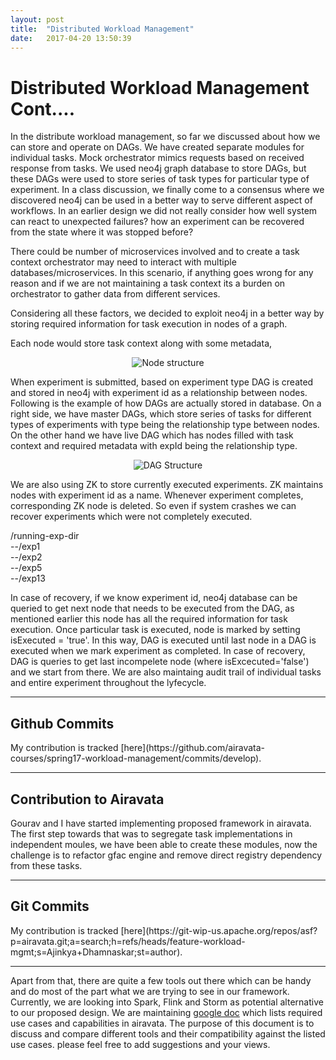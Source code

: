 ```yaml
---
layout: post
title:  "Distributed Workload Management"
date:   2017-04-20 13:50:39
---
```


<h1>Distributed Workload Management Cont....</h1>

In the distribute workload management, so far we discussed about how we can store and operate on DAGs. We have created separate modules for individual tasks.
Mock orchestrator mimics requests based on received response from tasks. We used neo4j graph database to store DAGs, but these DAGs were used to store series of task types for particular type of experiment. In a class discussion, we finally come to a consensus where we discovered neo4j can be used in a better way to serve different aspect of workflows. In an earlier design we did not really consider how well system can react to unexpected failures? how an experiment can be recovered from the state where it was stopped before?   

There could be number of microservices involved and to create a task context orchestrator may need to interact with multiple databases/microservices. In this scenario, if anything goes wrong for any reason and if we are not maintaining a task context its a burden on orchestrator to gather data from different services.   

Considering all these factors, we decided to exploit neo4j in a better way by storing required information for task execution in nodes of a graph.   

Each node would store task context along with some metadata,

<p align="center"><img src="../../../assets/node-structure.png" alt="Node structure"></p>

When experiment is submitted, based on experiment type DAG is created and stored in neo4j with experiment id as a relationship between nodes. Following is the example of how DAGs are actually stored in database. On a right side, we have master DAGs, which store series of tasks for different types of experiments with type being the relationship type between nodes.
On the other hand we have live DAG which has nodes filled with task context and required metadata with expId being the relationship type.

<p align="center"><img src="../../../assets/neo4j-dag.png" alt="DAG Structure"></p>

We are also using ZK to store currently executed experiments. ZK maintains nodes with experiment id as a name. Whenever experiment completes, corresponding ZK node is deleted. So even if system crashes we can recover experiments which were not completely executed. 

/running-exp-dir   
--/exp1   
--/exp2   
--/exp5   
--/exp13   

In case of recovery, if we know experiment id, neo4j database can be queried to get next node that needs to be executed from the DAG, as mentioned earlier this node has all the required information for task execution. Once particular task is executed, node is marked by setting isExecuted = 'true'. In this way, DAG is executed until last node in a DAG is executed when we mark experiment as completed. In case of recovery, DAG is queries to get last incompelete node (where isExcecuted='false') and we start from there. We are also maintaing audit trail of individual tasks and entire experiment throughout the lyfecycle. 
<hr/>
<h2>Github Commits</h2>
My contribution is tracked [here](https://github.com/airavata-courses/spring17-workload-management/commits/develop).   
<hr/>

<h2>Contribution to Airavata</h2>
Gourav and I have started implementing proposed framework in airavata. The first step towards that was to segregate task implementations in independent moules, we have been able to create these modules, now the challenge is to refactor gfac engine and remove direct registry dependency from these tasks. 
<hr/>
<h2>Git Commits</h2>
My contribution is tracked [here](https://git-wip-us.apache.org/repos/asf?p=airavata.git;a=search;h=refs/heads/feature-workload-mgmt;s=Ajinkya+Dhamnaskar;st=author).   
<hr/>   

Apart from that, there are quite a few tools out there which can be handy and do most of the part what we are trying to see in our framework. Currently, we are looking into Spark, Flink and Storm as potential alternative to our proposed design. We are maintaining [google doc](https://docs.google.com/document/d/1XDNQV7VjkinYIL4uHitl9z6qQSqf7v42xOGI85sGELA/edit?ts=58f62d9f) which lists required use cases and capabilities in airavata. The purpose of this document is to discuss and compare different tools and their compatibility against the listed use cases. please feel free to add suggestions and your views.
